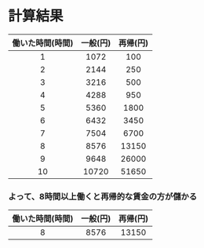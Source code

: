 # 計算結果

| 働いた時間(時間) | 一般(円) | 再帰(円) |
| :----: | :----: | :----: |
| 1 | 1072 | 100 |
| 2 | 2144 | 250 |
| 3 | 3216 | 500 |
| 4 | 4288 | 950 |
| 5 | 5360 | 1800 |
| 6 | 6432 | 3450 |
| 7 | 7504 | 6700 |
| 8 | 8576 | 13150 |
| 9 | 9648 | 26000 |
| 10 | 10720 | 51650 |

### よって、8時間以上働くと再帰的な賃金の方が儲かる
| 働いた時間(時間) | 一般(円) | 再帰(円) |
| :----: | :----: | :----: |
| 8 | 8576 | 13150 |